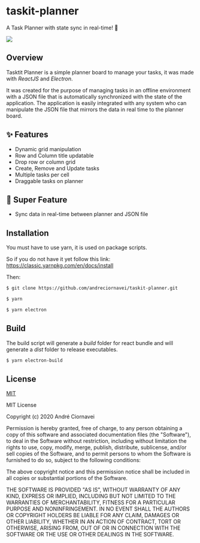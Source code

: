 # taskit-planner

A Task Planner with state sync in real-time! 🚀

![](https://github.com/andreciornavei/images/blob/master/taskitplanner.gif?raw=true)

## Overview

Tasktit Planner is a simple planner board to manage your tasks, it was made with _ReactJS_ and _Electron_.

It was created for the purpose of managing tasks in an offline environment with a JSON file that is automatically synchronized with the state of the application. The application is easily integrated with any system who can manipulate the JSON file that mirrors the data in real time to the planner board.

## ✨ Features

 * Dynamic grid manipulation
 * Row and Column title updatable
 * Drop row or column grid
 * Create, Remove and Update tasks
 * Multiple tasks per cell
 * Draggable tasks on planner

## 🚀 Super Feature 

 * Sync data in real-time between planner and JSON file

## Installation

You must have to use yarn, it is used on package scripts.

So if you do not have it yet follow this link: https://classic.yarnpkg.com/en/docs/install

Then:

```bash
$ git clone https://github.com/andreciornavei/taskit-planner.git

$ yarn

$ yarn electron
```


## Build

The build script will generate a _build_  folder for react bundle and will generate a _dist_ folder to release executables.

```bash
$ yarn electron-build
```

## License

[MIT](LICENSE)

MIT License

Copyright (c) 2020 André Ciornavei

Permission is hereby granted, free of charge, to any person obtaining a copy
of this software and associated documentation files (the "Software"), to deal
in the Software without restriction, including without limitation the rights
to use, copy, modify, merge, publish, distribute, sublicense, and/or sell
copies of the Software, and to permit persons to whom the Software is
furnished to do so, subject to the following conditions:

The above copyright notice and this permission notice shall be included in all
copies or substantial portions of the Software.

THE SOFTWARE IS PROVIDED "AS IS", WITHOUT WARRANTY OF ANY KIND, EXPRESS OR
IMPLIED, INCLUDING BUT NOT LIMITED TO THE WARRANTIES OF MERCHANTABILITY,
FITNESS FOR A PARTICULAR PURPOSE AND NONINFRINGEMENT. IN NO EVENT SHALL THE
AUTHORS OR COPYRIGHT HOLDERS BE LIABLE FOR ANY CLAIM, DAMAGES OR OTHER
LIABILITY, WHETHER IN AN ACTION OF CONTRACT, TORT OR OTHERWISE, ARISING FROM,
OUT OF OR IN CONNECTION WITH THE SOFTWARE OR THE USE OR OTHER DEALINGS IN THE
SOFTWARE.
